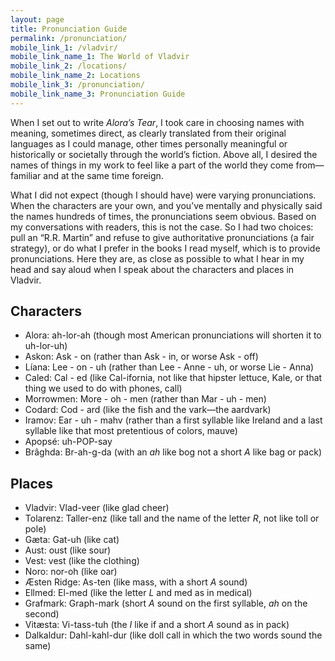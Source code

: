 ```yaml
---
layout: page
title: Pronunciation Guide
permalink: /pronunciation/
mobile_link_1: /vladvir/
mobile_link_name_1: The World of Vladvir
mobile_link_2: /locations/
mobile_link_name_2: Locations
mobile_link_3: /pronunciation/
mobile_link_name_3: Pronunciation Guide
--- 
```


When I set out to write *Alora’s Tear*, I took care in choosing names with meaning, sometimes direct, as clearly translated from their original languages as I could manage, other times personally meaningful or historically or societally through the world’s fiction. Above all, I desired the names of things in my work to feel like a part of the world they come from—familiar and at the same time foreign.

What I did not expect (though I should have) were varying pronunciations. When the characters are your own, and you’ve mentally and physically said the names hundreds of times, the pronunciations seem obvious. Based on my conversations with readers, this is not the case. So I had two choices: pull an “R.R. Martin” and refuse to give authoritative pronunciations (a fair strategy), or do what I prefer in the books I read myself, which is to provide pronunciations. Here they are, as close as possible to what I hear in my head and say aloud when I speak about the characters and places in Vladvir.

## Characters
- Alora: ah-lor-ah (though most American pronunciations will shorten it to uh-lor-uh)
- Askon: Ask - on (rather than Ask - in, or worse Ask - off)
- Líana: Lee - on - uh (rather than Lee - Anne - uh, or worse Lie - Anna)
- Caled: Cal - ed (like Cal-ifornia, not like that hipster lettuce, Kale, or that thing we used to do with phones, call)
- Morrowmen: More - oh - men (rather than Mar - uh - men)
- Codard: Cod - ard (like the fish and the vark—the aardvark)
- Iramov: Ear - uh - mahv (rather than a first syllable like Ireland and a last syllable like that most pretentious of colors, mauve)
- Apopsé: uh-POP-say
- Brâghda: Br-ah-g-da (with an *ah* like bog not a short *A* like bag or pack)

## Places
- Vladvir: Vlad-veer (like glad cheer)
- Tolarenz: Taller-enz (like tall and the name of the letter *R*, not like toll or pole)
- Gæta: Gat-uh (like cat)
- Aust: oust (like sour)
- Vest: vest (like the clothing)
- Noro: nor-oh (like oar)
- Æsten Ridge: As-ten (like mass, with a short *A* sound)
- Ellmed: El-med (like the letter *L* and med as in medical)
- Grafmark: Graph-mark (short *A* sound on the first syllable, *ah* on the second)
- Vitæsta: Vi-tass-tuh (the *I* like if and a short *A* sound as in pack)
- Dalkaldur: Dahl-kahl-dur (like doll call in which the two words sound the same)